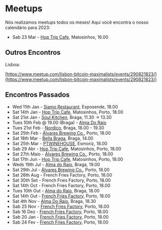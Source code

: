 # Meetups

Nós realizamos meetups todos os meses! Aqui você encontra o nosso calendário para 2023:

* Sab 23 Mar - [Hop Trip Cafe](https://www.tripadvisor.com/Restaurant_Review-g652092-d14939384-Reviews-HopTrip_Craft_Beer-Matosinhos_Porto_District_Northern_Portugal.html), Matosinhos, 16.00
  
## Outros Encontros

Lisboa:

[https://www.meetup.com/lisbon-bitcoin-maximalists/events/290821823/](https://www.meetup.com/lisbon-bitcoin-maximalists/events/290821823/)

## Encontros Passados

* Wed 11th Jan - [Siamo Restaurant](https://www.google.ca/maps/place/Siamo+In+Due+Restaurante+%26+Pizzeria/@41.5312482,-8.7763451,17z/data=!3m1!4b1!4m5!3m4!1s0xd244bbb8c5d344b:0x249bca52b8d94b0c!8m2!3d41.5312482!4d-8.7763451), Esposende, 18.00
* Sat 14th Jan - [Hop Trip Cafe](https://www.tripadvisor.com/Restaurant_Review-g652092-d14939384-Reviews-HopTrip_Craft_Beer-Matosinhos_Porto_District_Northern_Portugal.html), Matosinhos, Porto, 18.00
* Sat 21st Jan - [Soul Kitchen](https://www.tripadvisor.com/Restaurant_Review-g189171-d16683219-Reviews-Soul_Alimentacao_Saudavel_e_do_Bem-Braga_Braga_District_Northern_Portugal.html), Braga, 11.30 -> 13.30
* Tues 10th Feb @ 19.00 (Braga) - [Alma Do Raio](https://www.meetup.com/btc-norte/events/296488691/)
* Tues 21st Feb - [Nordico](https://www.tripadvisor.com/Restaurant_Review-g189171-d13939990-Reviews-Nordico_Coffee_Shop_Specialty_Coffee_Brunch-Braga_Braga_District_Northern_Portug.html), Braga, 18.00 - 19.30
* Sat 25th Feb - [Álvares Brewing Co.](https://goo.gl/maps/C7962KKMcPGsjrMV9), Porto, 18.00
* Sat 18th Mar - [Bella Braga](https://btcnorte.org/#/venues/bellabraga), Braga, 14.00
* Sat 25th Mar - [PTWINEHOUSE](https://goo.gl/maps/3kg8FHhZiXXDs1es8), Esmoriz, 18.00
* Sab 29 Abr - [Hop Trip Cafe](https://www.tripadvisor.com/Restaurant_Review-g652092-d14939384-Reviews-HopTrip_Craft_Beer-Matosinhos_Porto_District_Northern_Portugal.html), Matosinhos, Porto, 18.00
* Sat 27th Maio - [Álvares Brewing Co.](https://goo.gl/maps/C7962KKMcPGsjrMV9), Porto, 18.00
* Sat 17th Jun - [Hop Trip Cafe](https://www.tripadvisor.com/Restaurant_Review-g652092-d14939384-Reviews-HopTrip_Craft_Beer-Matosinhos_Porto_District_Northern_Portugal.html), Matosinhos, Porto, 18.00
* Weds 19th Jul - [Alma do Raio](https://www.meetup.com/btc-norte/events/294669569), Braga, 19.00
* Sat 29th Jul - [Álvares Brewing Co.](https://goo.gl/maps/C7962KKMcPGsjrMV9), Porto, 18.00
* Sat 26th Aug - French Fries Factory, Porto, 18.00
* Sat 30th Set - French Fries Factory, Porto, 18.00
* Sat 14th Oct - French Fries Factory, Porto, 18.00
* Tues 10th Out - [Alma do Raio](https://www.meetup.com/btc-norte/events/296488691/), Braga, 18.00
* Sat 14th Out - [ French Fries Factory](https://www.meetup.com/btc-norte/events/296724210), Porto, 18.00
* Sat 4th Nov - [Alma Do Raio](https://www.meetup.com/btc-norte/events/296834228/), Braga, 18.30
* Sab 25 Nov - [ French Fries Factory](https://www.meetup.com/btc-norte/events/296724210), Porto, 18.00
* Sab 16 Dez - [ French Fries Factory](https://www.meetup.com/btc-norte/events/296724210), Porto, 18.00
* Sab 20 Jan - [ French Fries Factory](https://www.meetup.com/btc-norte/events/296724210), Porto, 18.00
* Sab 24 Fev - [ French Fries Factory](https://www.meetup.com/btc-norte/events/296724210), Porto, 18.00
